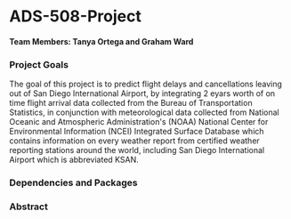 # ADS-508-Project
#### Team Members: Tanya Ortega and Graham Ward

### Project Goals
The goal of this project is to predict flight delays and cancellations leaving out of San Diego International Airport, by integrating 2 eyars worth of on time flight arrival data collected from the Bureau of Transportation Statistics, in conjunction with meteorological data collected from National Oceanic and Atmospheric Administration's (NOAA) National Center for Environmental Information (NCEI) Integrated Surface Database which contains information on every weather report from certified weather reporting stations around the world, including San Diego International Airport which is abbreviated KSAN.

 ### Dependencies and Packages


 ### Abstract
